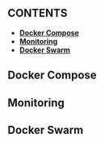 ## **CONTENTS**
* [**Docker Compose**](#docker-compose)
* [**Monitoring**](#monitoring)
* [**Docker Swarm**](#docker-swarm)

## Docker Compose
## Monitoring
## Docker Swarm
